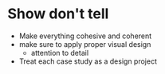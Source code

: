 # Show don't tell

- Make everything cohesive and coherent
- make sure to apply proper visual design
  - attention to detail
- Treat each case study as a design project